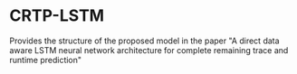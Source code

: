 # CRTP-LSTM
Provides the structure of the proposed model in the paper "A direct data aware LSTM neural network architecture for complete remaining trace and runtime prediction"
